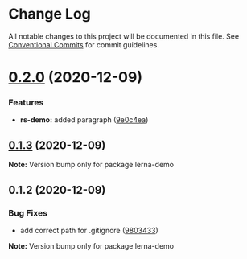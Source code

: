 # Change Log

All notable changes to this project will be documented in this file.
See [Conventional Commits](https://conventionalcommits.org) for commit guidelines.

# [0.2.0](https://github.com/siiron/lerna-demo/compare/v0.1.3...v0.2.0) (2020-12-09)


### Features

* **rs-demo:** added paragraph ([9e0c4ea](https://github.com/siiron/lerna-demo/commit/9e0c4ea1920de58f48bdb715949996dac976691c))





## [0.1.3](https://github.com/siiron/lerna-demo/compare/v0.1.2...v0.1.3) (2020-12-09)

**Note:** Version bump only for package lerna-demo





## 0.1.2 (2020-12-09)


### Bug Fixes

* add correct path for .gitignore ([9803433](https://github.com/siiron/lerna-demo/commit/9803433fd177aded6569d2206fff9df98a6e43c6))







**Note:** Version bump only for package lerna-demo
